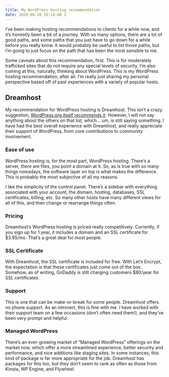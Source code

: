 ```yaml
---
title: My WordPress hosting recommendation
date: 2020-08-28 19:14:00 Z
---
```


I’ve been making hosting recommendations to clients for a while now, and it’s honestly been a bit of a journey. With so many options, there are a lot of good paths, and some paths that you just have to go down for a while before you really know. It would probably be useful to list those paths, but I’m going to just focus on the path that has been the most sensible to me.

Some caveats about this recommendation, first. This is for moderately trafficked sites that do not require any special levels of security. I’m also coming at this, naturally, thinking about WordPress. This is my WordPress hosting recommendation, after all. I’m really just sharing my personal perspective based off of past experiences with a variety of popular hosts.

## Dreamhost

My recommendation for WordPress hosting is Dreamhost. This isn’t a crazy suggestion, [WordPress.org itself recommends it](https://wordpress.org/hosting/). However, I will not say anything about the others on that list, which… um, is still saying something. I have had the best overall experience with Dreamhost, and really appreciate their support of WordPress, from core contributions to community involvement.

### Ease of use
WordPress hosting is, for the most part, WordPress hosting. There’s a server, there are files, you point a domain at it. So, as is true with so many things nowadays, the software layer on top is what makes the difference. This is probably the most subjective of all my reasons.

I like the simplicity of the control panel. There’s a sidebar with everything associated with your account, the domain, hosting, databases, SSL certificates, billing, etc. So many other hosts have many different views for all of this, and then change or rearrange things often.

### Pricing
Dreamhost’s WordPress hosting is priced really competitively. Currently, if you sign up for 1 year, it includes a domain and an SSL certificate for $3.95/mo. That’s a great deal for most people. 

### SSL Certificate
With Dreamhost, the SSL certificate is included for free. With Let’s Encrypt, the expectation is that these certificates just come out of the box. Somehow, as of writing, GoDaddy is still charging customers $80/year for SSL certificates.

### Support
This is one that can be make-or-break for some people. Dreamhost offers no phone support. As an introvert, this is fine with me. I have worked with their support team on a few occasions (don’t often need them!), and they’ve been very prompt and helpful.

### Managed WordPress
There’s an ever-growing market of “Managed WordPress” offerings on the market now, which offer a more streamlined experience, better security and performance, and nice additions like staging sites. In some instances, this kind of package is far more appropriate for the job. Dreamhost has packages for this too, but they don’t seem to rank as often as those from Kinsta, WP Engine, and Flywheel.